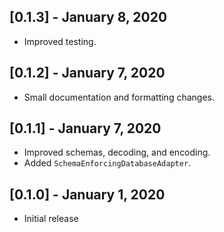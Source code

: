## [0.1.3] - January 8, 2020

* Improved testing.

## [0.1.2] - January 7, 2020

* Small documentation and formatting changes.

## [0.1.1] - January 7, 2020

* Improved schemas, decoding, and encoding.
* Added `SchemaEnforcingDatabaseAdapter`.

## [0.1.0] - January 1, 2020

* Initial release